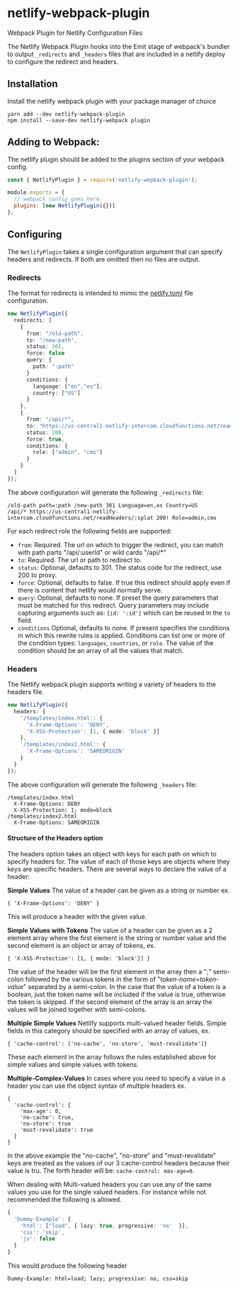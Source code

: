# netlify-webpack-plugin

Webpack Plugin for Netlify Configuration Files

The Netlify Webpack Plugin hooks into the Emit stage of webpack's bundler to
output `_redirects` and `_headers` files that are included in a netlify deploy
to configure the redirect and headers.

## Installation

Install the netlify webpack plugin with your package manager of choice

```
yarn add --dev netlify-webpack-plugin
npm install --save-dev netlify-webpack plugin
```

## Adding to Webpack:

The netlify plugin should be added to the plugins section of your webpack config.

```js
const { NetlifyPlugin } = require('netlify-wepback-plugin');

module.exports = {
  // webpack config goes here.
  plugins: [new NetlifyPlugin({})]
};
```

## Configuring

The `NetlifyPlugin` takes a single configuration argument that can specify headers and redirects. If both are omitted then no files are output.

### Redirects

The format for redirects is intended to mimic the [netlify.toml](https://docs.netlify.com/configure-builds/file-based-configuration/#redirects) file configuration.

```ts
new NetlifyPlugin({
  redirects: [
    {
      from: "/old-path",
      to: "/new-path",
      status: 301,
      force: false
      query: {
        path: ":path"
      }
      conditions: {
        language: ["en","es"],
        country: ["US"]
      }
    },
    {
      from: "/api/*",
      to: "https://us-central1-netlify-intercom.cloudfunctions.net/readHeaders/:splat",
      status: 200,
      force: true,
      conditions: {
        role: ["admin", "cms"]
      }
    }
  ]
});
```

The above configuration will generate the following `_redirects` file:

```
/old-path path=:path /new-path 301 Language=en,es Country=US
/api/* https://us-central1-netlify-intercom.cloudfunctions.net/readHeaders/:splat 200! Role=admin,cms
```

For each redirect role the following fields are supported:

- `from`: Required. The url on which to trigger the redirect, you can match with path parts "/api/:userId" or wild cards "/api/\*"
- `to`: Required. The url or path to redirect to.
- `status`: Optional, defaults to 301. The status code for the redirect, use 200 to proxy.
- `force`: Optional, defaults to false. If true this redirect should apply even if there is content that netlify would normally serve.
- `query`: Optional, defaults to none. If preset the query parameters that must be matched for this redirect. Query parameters may include capturing arguments such as: `{id: ':id'}` which can be reused in the `to` field.
- `conditions` Optional, defaults to none. If present specifies the conditions in which this rewrite rules is applied. Conditions can list one or more of the condition types: `languages`, `countries`, or `role`. The value of the condition should be an array of all the values that match.

### Headers

The Netlify webpack plugin supports writing a variety of headers to the headers file.

```ts
new NetlifyPlugin({
  headers: {
    '/templates/index.html': {
      'X-Frame-Options': 'DENY',
      'X-XSS-Protection': [1, { mode: 'block' }]
    },
    '/templates/index2.html': {
      'X-Frame-Options': 'SAMEORIGIN'
    }
  }
});
```

The above configuration will generate the following `_headers` file:

```
/templates/index.html
  X-Frame-Options: DENY
  X-XSS-Protection: 1; mode=block
/templates/index2.html
  X-Frame-Options: SAMEORIGIN
```

#### Structure of the Headers option

The headers option takes an object with keys for each path on which to specify headers for. The value of each of those keys are objects where they keys are specific headers. There are several ways to declare the value of a header:

**Simple Values**
The value of a header can be given as a string or number ex.

`{ 'X-Frame-Options': 'DENY' }`

This will produce a header with the given value.

**Simple Values with Tokens**
The value of a header can be given as a 2 element array where the first element is the string or number value and the second element is an object or array of tokens, ex.

`{ 'X-XSS-Protection': [1, { mode: 'block'}] }`

The value of the header will be the first element in the array then a ";" semi-colon followed by the various tokens in the form of "_token-name_=_token-value_" separated by a semi-colon. In the case that the value of a token is a boolean, just the token name will be included if the value is true, otherwise the token is skipped.
If the second element of the array is an array the values will be joined together with semi-colons.

**Multiple Simple Values**
Netlify supports multi-valued header fields. Simple fields in this category should be specified with an array of values, ex.

`{ 'cache-control': ['no-cache', 'no-store', 'must-revalidate']}`

These each element in the array follows the rules established above for simple values and simple values with tokens.

**Multiple-Complex-Values**
In cases where you need to specify a value in a header you can use the object syntax of multiple headers ex.

```
{
  'cache-control': {
    'max-age': 0,
    'no-cache': true,
    'no-store': true
    'must-revalidate': true
  }
}
```

In the above example the "no-cache", "no-store" and "must-revalidate" keys are treated as the values of our 3 cache-control headers because their value is tru. The forth header will be:
`cache-control: max-age=0`.

When dealing with Multi-valued headers you can use any of the same values you use for the single valued headers. For instance while not recommended the following is allowed.

```ts
{
  'Dummy-Example': {
    'html': ["load", { lazy: true, progressive: 'no'  }],
    'css': 'skip',
    'js': false
  }
}
```

This would produce the following header

```
Dummy-Example: html=load; lazy; progressive: no, css=skip
```
